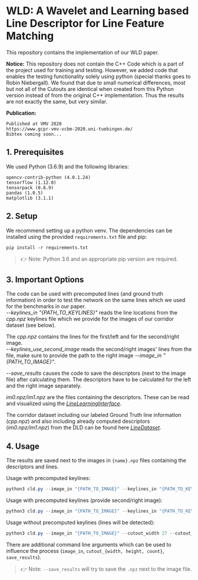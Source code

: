 # WLD: A Wavelet and Learning based Line Descriptor for Line Feature Matching #

This repository contains the implementation of our WLD paper.

**Notice:** This repository does not contain the C++ Code which is a part of the project used for training and testing.
However, we added code that enables the testing functionality solely using python (special thanks goes to Robin Niebergall).
We found that due to small numerical differences, most but not all of the Cutouts are identical when created from this Python version instead of from the original C++ implementation.
Thus the results are not exactly the same, but very similar.

**Publication:**
```
Published at VMV 2020 
https://www.gcpr-vmv-vcbm-2020.uni-tuebingen.de/
Bibtex coming soon...
```

## 1. Prerequisites
We used Python (3.6.9) and the following libraries:
```
opencv-contrib-python (4.0.1.24)
tensorflow (1.12.0)
tensorpack (0.8.9)
pandas (1.0.5)
matplotlib (3.1.1)
```

## 2. Setup
We recommend setting up a python venv. The dependencies can be installed using the provided ```requirements.txt``` file and pip:
```
pip install -r requirements.txt
```
> 👉 Note: Python 3.6 and an appropriate pip version are required.

## 3. Important Options
The code can be used with precomputed lines (and ground truth information) in order to test the network on the same lines which we used for the benchmarks in our paper.  
*--keylines_in "{PATH_TO_KEYLINES}"* reads the line locations from the *cpp.npz* keylines file which we provide for the images of our corridor dataset (see below).

The *cpp.npz* contains the lines for the first/left and for the second/right image.  
*--keylines_use_second_image* reads the second/right images' lines from the file, make sure to provide the path to the right image *--image_in "{PATH_TO_IMAGE}"*.

*--save_results* causes the code to save the descriptors (next to the image file) after calculating them. The descriptors have to be calculated for the left and the right image separately.

*im0.npz/im1.npz* are the files containing the descriptors. These can be read and visualized using the [*LineLearningInterface*](https://github.com/manuellange/LineLearningInterface).  

The corridor dataset including our labeled Ground Truth line information (*cpp.npz*) and also including already computed descriptors (*im0.npz/im1.npz*) from the DLD can be found here [*LineDataset*](https://github.com/manuellange/LineDataset).

## 4. Usage
The results are saved next to the images in `{name}.npz` files containing the descriptors and lines.

Usage with precomputed keylines:
```powershell
python3 cld.py --image_in "{PATH_TO_IMAGE}" --keylines_in "{PATH_TO_KEYLINES}" --cutout_width 27 --cutout_height 100 --gpu 0 test "{PATH_TO_MODEL}" -n 1 --depth 10 --disable_bn --debug --min_len 15 --save_results
```

Usage with precomputed keylines (provide second/right image):
```powershell
python3 cld.py --image_in "{PATH_TO_IMAGE}" --keylines_in "{PATH_TO_KEYLINES}" --keylines_use_second_image --cutout_width 27 --cutout_height 100 --gpu 0 test "{PATH_TO_MODEL}" -n 1 --depth 10 --disable_bn --debug --min_len 15 --save_results
```

Usage without precomputed keylines (lines will be detected):
```powershell
python3 cld.py --image_in "{PATH_TO_IMAGE}" --cutout_width 27 --cutout_height 100 --gpu 0 test "{PATH_TO_MODEL}" -n 1 --depth 10 --disable_bn --debug --min_len 25 --save_results
```

There are additional command line arguments which can be used to influence the process (`image_in`, `cutout_{width, height, count}`, `save_results`).
> 👉 Note: `--save_results` will try to save the `.npz` next to the image file.

